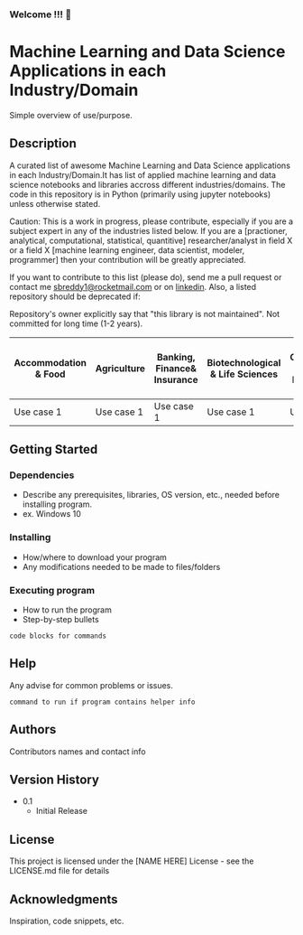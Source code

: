 ### Welcome !!! 👋

<!--
**sbreddy2020/sbreddy2020** is a ✨ _special_ ✨ repository because its `README.md` (this file) appears on your GitHub profile.

Here are some ideas to get you started:

- 🔭 I’m currently working on ...
- 🌱 I’m currently learning ...
- 👯 I’m looking to collaborate on ...
- 🤔 I’m looking for help with ...
- 💬 Ask me about ...
- 📫 How to reach me: ...
- 😄 Pronouns: ...
- ⚡ Fun fact: ...
-->
# Machine Learning and Data Science Applications in each Industry/Domain

Simple overview of use/purpose.

## Description

A curated list of awesome Machine Learning and Data Science applications in each Industry/Domain.It has list of applied machine learning and data science notebooks and libraries accross different industries/domains. The code in this repository is in Python (primarily using jupyter notebooks) unless otherwise stated. 

Caution: This is a work in progress, please contribute, especially if you are a subject expert in any of the industries listed below. If you are a [practioner, analytical, computational, statistical, quantitive] researcher/analyst in field X or a field X [machine learning engineer, data scientist, modeler, programmer] then your contribution will be greatly appreciated.

If you want to contribute to this list (please do), send me a pull request or contact me sbreddy1@rocketmail.com or on [linkedin](https://www.linkedin.com/in/bhaskarareddysannapureddy/). Also, a listed repository should be deprecated if:

Repository's owner explicitly say that "this library is not maintained".
Not committed for long time (1-2 years).

<table>
<thead>
<tr>
<th>Accommodation & Food</th>
<th>Agriculture</th>
<th>Banking, Finance& Insurance</th>
<th>Biotechnological & Life Sciences</th>
<th>Construction & Engineering</th>	
<th>Education & Research</th>
<th>Emergency & Relief</th>	
<th>Manufacturing</th>
<th>Government and Public Works</th>
<th>Healthcare</th>
<th>Media & Publishing</th>
<th>Justice, Law and Regulations</th>
<th>Miscellaneous</th>
<th>Real Estate, Rental & Leasing</th>
<th>Energy/Utilities</th>
<th>Retail or eCommerce</th>
<th>Sales and Marketing</th>
<th>Cybersecurity</th>
<th>Trading</th>
<th>Logistics</th>
<th>Automobile</th>
<th>Airlines</th>
<th>Telecommunications</th>
<th>Transportation</th>
<th>Pharma</th>
<th>Security</th>
<th>Transportation</th>
<th>Smartphones</th>
<th>Fashion</th>
<th>Supply chain management</th>
</tr>
</thead>
<tbody>
<tr>
<td>Use case 1</td>
<td>Use case 1</td>
<td>Use case 1</td>
<td>Use case 1</td>
<td>Use case 1</td>
<td>Use case 1</td>
<td>Use case 1</td>	
<td>Use case 1</td>
<td>Use case 1</td>
<td>Use case 1</td>
<td>Use case 1</td>
<td>Use case 1</td>
<td>Use case 1</td>
<td>Use case 1</td>
<td>Use case 1</td>
<td>Use case 1</td>
<td>Use case 1</td>
<td>Use case 1</td>
<td>Use case 1</td>
<td>Use case 1</td>
<td>Use case 1</td>
<td>Use case 1</td>
<td>Use case 1</td>
<td>Use case 1</td>
<td>Use case 1</td>
<td>Use case 1</td>
<td>Use case 1</td>
<td>Use case 1</td>
<td>Use case 1</td>
<td>Use case 1</td>
</tr>
</tbody>
</table>

## Getting Started

### Dependencies

* Describe any prerequisites, libraries, OS version, etc., needed before installing program.
* ex. Windows 10

### Installing

* How/where to download your program
* Any modifications needed to be made to files/folders

### Executing program

* How to run the program
* Step-by-step bullets
```
code blocks for commands
```

## Help

Any advise for common problems or issues.
```
command to run if program contains helper info
```

## Authors

Contributors names and contact info


## Version History

* 0.1
    * Initial Release

## License

This project is licensed under the [NAME HERE] License - see the LICENSE.md file for details

## Acknowledgments

Inspiration, code snippets, etc.


